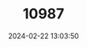 ---
title: "10987"
category: "Kerivoula whiteheadi"
draft: false
date: 2024-02-22 13:03:50
languages:
  English: ["Whitehead's Woolly Bat"]
---
